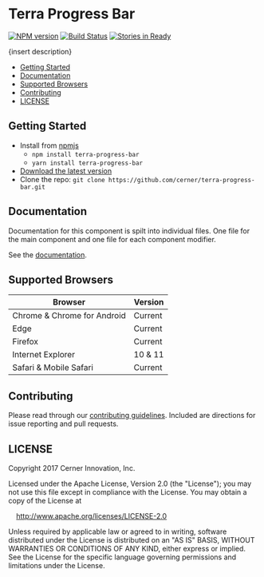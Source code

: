 # Terra Progress Bar


[![NPM version](http://img.shields.io/npm/v/terra-progress-bar.svg)](https://www.npmjs.org/package/terra-progress-bar)
[![Build Status](https://travis-ci.org/cerner/terra-progress-bar.svg?branch=master)](https://travis-ci.org/cerner/terra-progress-bar)
[![Stories in Ready](https://badge.waffle.io/cerner/terra-ui.com.svg?label=ready&title=Ready)](http://waffle.io/cerner/terra-ui.com)

{insert description}

- [Getting Started](#getting-started)
- [Documentation](#documentation)
- [Supported Browsers](#supported-browsers)
- [Contributing](#contributing)
- [LICENSE](#license)

## Getting Started

- Install from [npmjs](https://www.npmjs.com)
  - `npm install terra-progress-bar`
  - `yarn install terra-progress-bar`
- [Download the latest version](https://github.com/cerner/terra-progress-bar/archive/master.zip)
- Clone the repo: `git clone https://github.com/cerner/terra-progress-bar.git`

## Documentation

Documentation for this component is spilt into individual files.
One file for the main component and one file for each component modifier.

See the [documentation](docs/).

## Supported Browsers

| Browser                     | Version |
|-----------------------------|---------|
| Chrome & Chrome for Android | Current |
| Edge                        | Current |
| Firefox                     | Current |
| Internet Explorer           | 10 & 11 |
| Safari & Mobile Safari      | Current |

## Contributing

Please read through our [contributing guidelines](CONTRIBUTING.md). Included are directions for issue reporting and pull requests.

## LICENSE

Copyright 2017 Cerner Innovation, Inc.

Licensed under the Apache License, Version 2.0 (the "License"); you may not use this file except in compliance with the License. You may obtain a copy of the License at

&nbsp;&nbsp;&nbsp;&nbsp;http://www.apache.org/licenses/LICENSE-2.0

Unless required by applicable law or agreed to in writing, software distributed under the License is distributed on an "AS IS" BASIS, WITHOUT WARRANTIES OR CONDITIONS OF ANY KIND, either express or implied. See the License for the specific language governing permissions and limitations under the License.
